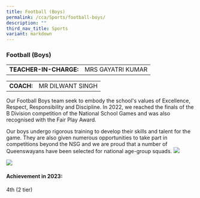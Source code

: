 ```yaml
---
title: Football (Boys)
permalink: /cca/Sports/football-boys/
description: ""
third_nav_title: Sports
variant: markdown
---
```

### Football (Boys)

|  	|  	|
|---	|---	|
| **TEACHER-IN-CHARGE:** 	| MRS GAYATRI KUMAR

|  	|  	|
|---	|---	|
| **COACH:** 	| MR DILWANT SINGH 	|


Our Football Boys team seek to embody the school's values of Excellence, Respect, Responsibility and Discipline. In 2022, we reached the finals of the B Division competition of the National School Games and was also recognised with the Fair Play Award. 

Our boys undergo rigorous training to develop their skills and talent for the game. They are also given numerous opportunities to take part in competitions beyond the NSG and we are proud that a number of Queenswayans have been selected for national age-group squads.
<img src="https://drive.google.com/uc?export=view&amp;id=1L5j0P-CSDJqPyjgYoI5k-ELIaDASJKMS"><br>


<img src="https://drive.google.com/uc?export=view&amp;id=1JHYw5IK9LOXyyarWVkPoQlv82cW2Fvri">

#### Achievement in 2023:

4th (2 tier)